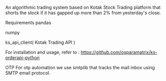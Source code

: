 An algorithmic trading system based on Kotak Stock Trading platform that shorts the stock if it has gapped up more than 2% from yesterday's close.

Requirements
pandas

numpy

ks_api_client( Kotak Trading API )

For installation and usage, refer to : https://github.com/osparamatrix/ks-orderapi-python

OTP
For otp automation we use smtplib that tracks the mail inbox using SMTP email protocol.

